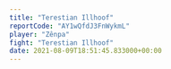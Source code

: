 ```yaml
---
title: "Terestian Illhoof"
reportCode: "AY1wQfdJ3FnWykmL"
player: "Zênpa"
fight: "Terestian Illhoof"
date: 2021-08-09T18:51:45.833000+00:00
---
```

